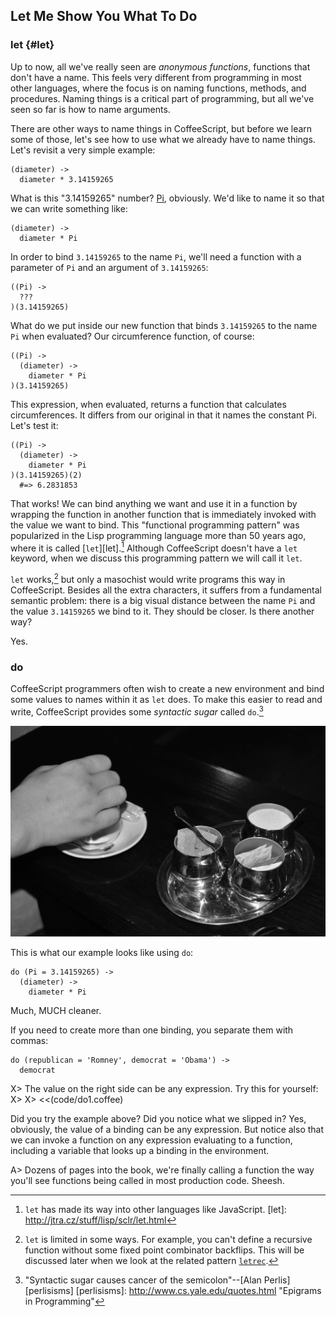 ## Let Me Show You What To Do

### let {#let}

Up to now, all we've really seen are *anonymous functions*, functions that don't have a name. This feels very different from programming in most other languages, where  the focus is on naming functions, methods, and procedures. Naming things is a critical part of programming, but all we've seen so far is how to name arguments.

There are other ways to name things in CoffeeScript, but before we learn some of those, let's see how to use what we already have to name things. Let's revisit a very simple example:

    (diameter) ->
      diameter * 3.14159265
    
What is this "3.14159265" number? [Pi], obviously. We'd like to name it so that we can write something like:

    (diameter) ->
      diameter * Pi
    
In order to bind `3.14159265` to the name `Pi`, we'll need a function with a parameter of `Pi` and an argument of `3.14159265`:

    ((Pi) ->
      ???
    )(3.14159265)
    
What do we put inside our new function that binds `3.14159265` to the name `Pi` when evaluated? Our circumference function, of course:

[Pi]: https://en.wikipedia.org/wiki/Pi

    ((Pi) ->
      (diameter) ->
        diameter * Pi
    )(3.14159265)
    
This expression, when evaluated, returns a function that calculates circumferences. It differs from our original in that it names the constant Pi. Let's test it:

    ((Pi) ->
      (diameter) ->
        diameter * Pi
    )(3.14159265)(2)
      #=> 6.2831853
      
That works! We can bind anything we want and use it in a function by wrapping the function in another function that is immediately invoked with the value we want to bind. This "functional programming pattern" was popularized in the Lisp programming language more than 50 years ago, where it is called [`let`][let].[^let] Although CoffeeScript doesn't have a `let` keyword, when we discuss this programming pattern we will call it `let`.

[^let]: `let` has made its way into other languages like JavaScript.
[let]: http://jtra.cz/stuff/lisp/sclr/let.html

`let` works,[^letrec] but only a masochist would write programs this way in CoffeeScript. Besides all the extra characters, it suffers from a fundamental semantic problem: there is a big visual distance between the name `Pi` and the value `3.14159265` we bind to it. They should be closer. Is there another way?

[^letrec]: `let` is limited in some ways. For example, you can't define a recursive function without some fixed point combinator backflips. This will be discussed later when we look at the related pattern [`letrec`](#letrec).

Yes.

### do

CoffeeScript programmers often wish to create a new environment and bind some values to names within it as `let` does. To make this easier to read and write, CoffeeScript provides some *syntactic sugar* called `do`.[^ssugar]

[^ssugar]: "Syntactic sugar causes cancer of the semicolon"--[Alan Perlis][perlisisms]
[perlisisms]: http://www.cs.yale.edu/quotes.html "Epigrams in Programming"

![Italians seem to prefer espresso with plenty of sugar, while North Americans often drink it without](images/sugarservice.jpg)

This is what our example looks like using `do`:

    do (Pi = 3.14159265) ->
      (diameter) ->
        diameter * Pi

Much, MUCH cleaner.

If you need to create more than one binding, you separate them with commas:

    do (republican = 'Romney', democrat = 'Obama') ->
      democrat

X> The value on the right side can be any expression. Try this for yourself:
X>
X> <<(code/do1.coffee)

Did you try the example above? Did you notice what we slipped in? Yes, obviously, the value of a binding can be any expression. But notice also that we can invoke a function on any expression evaluating to a function, including a variable that looks up a binding in the environment.

A> Dozens of pages into the book, we're finally calling a function the way you'll see functions being called in most production code. Sheesh.